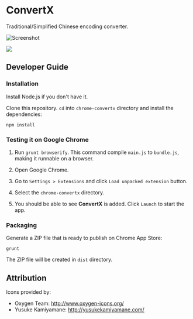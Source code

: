 ConvertX
========

Traditional/Simplified Chinese encoding converter.

![Screenshot](https://raw.github.com/eliangcs/chrome-convertx/master/screenshot.png)

[![](https://developers.google.com/chrome/web-store/images/branding/ChromeWebStore_BadgeWBorder_v2_206x58.png)](https://chrome.google.com/webstore/detail/convertx/cikomljjjpdhmngldoinjdnipbbaaiok)


Developer Guide
---------------

### Installation

Install Node.js if you don't have it.

Clone this repository. `cd` into `chrome-convertx` directory and install the
dependencies:

    npm install


### Testing it on Google Chrome

1. Run `grunt browserify`. This command compile `main.js` to `bundle.js`,
   making it runnable on a browser.

2. Open Google Chrome.

3. Go to `Settings > Extensions` and click `Load unpacked extension` button.

4. Select the `chrome-convertx` directory.

5. You should be able to see **ConvertX** is added. Click `Launch` to start
   the app.


### Packaging

Generate a ZIP file that is ready to publish on Chrome App Store:

    grunt

The ZIP file will be created in `dist` directory.


Attribution
-----------

Icons provided by:

* Oxygen Team: http://www.oxygen-icons.org/
* Yusuke Kamiyamane: http://yusukekamiyamane.com/
